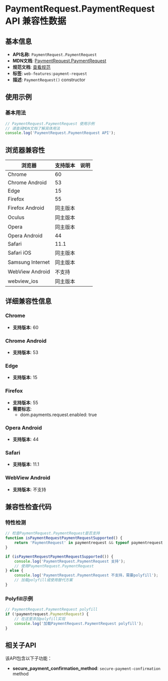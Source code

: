 # PaymentRequest.PaymentRequest API 兼容性数据

## 基本信息

- **API名称**: `PaymentRequest.PaymentRequest`
- **MDN文档**: [PaymentRequest.PaymentRequest](https://developer.mozilla.org/docs/Web/API/PaymentRequest/PaymentRequest)
- **规范文档**: [查看规范](https://w3c.github.io/payment-request/#constructor)
- **标签**: `web-features:payment-request`
- **描述**: `PaymentRequest()` constructor

## 使用示例

### 基本用法

```javascript
// PaymentRequest.PaymentRequest 使用示例
// 请查阅MDN文档了解具体用法
console.log('PaymentRequest.PaymentRequest API');
```

## 浏览器兼容性

| 浏览器 | 支持版本 | 说明 |
|--------|----------|------|
| Chrome | 60 |  |
| Chrome Android | 53 |  |
| Edge | 15 |  |
| Firefox | 55 |  |
| Firefox Android | 同主版本 |  |
| Oculus | 同主版本 |  |
| Opera | 同主版本 |  |
| Opera Android | 44 |  |
| Safari | 11.1 |  |
| Safari iOS | 同主版本 |  |
| Samsung Internet | 同主版本 |  |
| WebView Android | 不支持 |  |
| webview_ios | 同主版本 |  |

## 详细兼容性信息

### Chrome

- **支持版本**: 60

### Chrome Android

- **支持版本**: 53

### Edge

- **支持版本**: 15

### Firefox

- **支持版本**: 55
- **需要标志**: 
  - dom.payments.request.enabled: true

### Opera Android

- **支持版本**: 44

### Safari

- **支持版本**: 11.1

### WebView Android

- **支持版本**: 不支持

## 兼容性检查代码

### 特性检测

```javascript
// 检查PaymentRequest.PaymentRequest是否支持
function isPaymentRequestPaymentRequestSupported() {
    return 'PaymentRequest' in paymentrequest && typeof paymentrequest.PaymentRequest === 'function';
}

if (isPaymentRequestPaymentRequestSupported()) {
    console.log('PaymentRequest.PaymentRequest 支持');
    // 使用PaymentRequest.PaymentRequest
} else {
    console.log('PaymentRequest.PaymentRequest 不支持，需要polyfill');
    // 加载polyfill或使用替代方案
}
```

### Polyfill示例

```javascript
// PaymentRequest.PaymentRequest polyfill
if (!paymentrequest.PaymentRequest) {
    // 在这里添加polyfill实现
    console.log('加载PaymentRequest.PaymentRequest polyfill');
}
```

## 相关子API

该API包含以下子功能：

- **secure_payment_confirmation_method**: `secure-payment-confirmation` method

